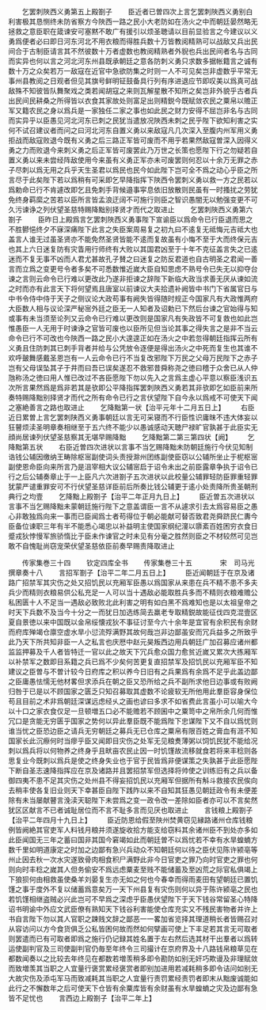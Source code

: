 <!-- { "loadSidebar": true } -->
　　乞罢刺陜西义勇第五上殿劄子
　　臣近者已曽四次上言乞罢刺陜西义勇别白利害极其恳恻终未防省察方今陜西一路之民小大老防如在汤火之中而朝廷晏然略无拯救之意臣职在箴谏安可塞黙不敢广有援引以烦圣聴请以目前显验言之今建议以义勇爲便者必曰即日河东河北不用衣粮而得胜兵数十万皆教阅精熟可以战敌又兵出民间合于古制臣请言其不然彼数十万者虚数也教阅精熟者外貎也兵出民间者名与古同而实异也何以言之河北河东州县既承朝廷之意各防刺义勇只求数多据帐籍言之诚有数十万之众矣若万一敌寇在近官中急欲防集之时则一人不可见矣岂非虚数乎平常无事州县教阅之日观者但见其旗号鲜明钲鼓备具行列有序进退应节即叹美以爲真可战敌殊不知彼皆队舞聚戏之类若闻胡寇之来则瓦解星散不知所之矣岂非外貌乎古者兵出民间民耕桑之所得皆以衣食其家故处则富足出则精鋭今既赋敛农民之粟帛以赡正军又籍农民之身以爲兵是一家独任二家之事也如此民之财力安得不屈岂非名与古同而实异乎以臣愚见河北河东已刺之民犹当遣放况陜西未刺之民乎陛下欲知利害之实何不试召建议者而问之曰河北河东自置义勇以来敌寇凡几次深入至腹内州军用义勇拒战而敌寇败退今既有义勇之后三路正军皆可废而不用乎若果然敌寇曽深入因得义勇之力而败退今来刺义勇之后正军皆可废罢此乃万世之长策也愿陛下行之勿疑若自置义勇以来未尝经阵敌使用今来虽有义勇正军亦未可废罢则何忍以十余万无罪之赤子尽刺以爲无用之兵乎天生圣君以爲民也民今如此陛下岂可全不爲之动心乎臣之所言尽于此矣陛下若以爲稍有可采即乞早降指挥下陜西令罢刺义勇以救一方之民若以爲勅命已行不肯遽改即乞且免刺手背候邉事寜息依旧放散则民虽有一时搔扰之劳犹免终身羁縻之苦若以臣所言皆孟浪迂阔不可施行则臣之智识愚闇无以勉强变更不可久污谏诤之列伏望圣慈特赐降黜别择贤才而代之取进止
　　乞罢刺陜西义勇第六劄子
　　臣昨日上殿爲言乞罢刺陜西义勇事陛下宣谕臣以爲命令已行臣退而思之不胜鬰悒终夕不寐深痛陛下此言之失臣案周易复之初九曰不逺复无祗悔元吉祗大也盖言人谁无过虽圣贤亦不能免然圣贤皆能不逺而复故虽有小悔不至于大而终保元吉也其上六日迷复防有灾眚用行师终有大败以其国君凶至于十年不克征盖言失之已逺迷而不复无事不凶而人君尤甚故孔子賛之曰迷复之防反君道也自古明圣之君闻一善言而立爲之变更号令者多矣不可悉数惟近嵗大臣自知思虑不熟号令已失无以抑夺台谏之言则云命令已行难以更改此乃遂非拒谏之辞陛下新临大政当求善无厌从谏如流之时而亦有此言天下将何望焉且唐室以前谏议大夫拾遗补阙皆中书门下省属官日与中书令侍中侍于天子之侧议论大政苟事有阙失皆得随时规正今国家凡有大政惟两府大臣数人相与议论深严秘宻外廷之臣无一人知者及诏勅已下然后台谏之官始得与知或事有未当须至论列又云命令已行难以更改则是国家凡有失政皆不可复救也如此岂惟愚臣一人无用于时谏诤之官皆可废也以臣所见但当论其事之得失言之是非不当云命令已行不可改也今陜西一路之民小大遑遑正如在汤火之中若忽得朝廷指挥云所有义勇且住防刺其已刺手背者并给与公凭放令逐便是得出汤火之中死而复生也其谁不欢呼皷舞感戴圣恩岂有一人云命令已行不当复改邪陛下万民之父母万民陛下之赤子岂有父母误坠其子于井而曰吾已误矣遂忍不救邪昔舜称尧之徳曰稽于众舍已从人仲虺称汤之徳曰用人惟已改过不吝臣愿陛下勿以先入之言爲主虚心平意以察臣浅识五次所言果然爲是爲非若其是欤即公平降指挥罢刺陜西义勇若其非欤即乞如臣前来所奏特赐降黜别择贤才而代之所有命令已行之言伏望陛下自今永以爲戒不可使天下闻之塞絶善言之路也取进止
　　乞降黜第一状【治平元年十二月五日上】
　　右臣近日累曽上言乞罢刺陕西义勇事朝廷以言无可采寝而不行臣性识庸昩不违大体妄以狂瞽烦渎圣明章奏相继至于五六终不能少以愚诚感动天聴尸禄旷官孰甚于此臣实无顔尚居谏列伏望圣慈察其无堪早赐降黜
　　乞降黜第二第三第四状【阙】
　　乞降黜第五状
　　右臣近曽四次进状以言事不当乞赐降黜未防朝廷施行今伏见知制诰钱公辅因缴纳王畴除枢宻副使词头责授滁州团练副使臣窃以公辅所坐止于柅枢宻副使恩命臣向来所言乃是沮宰相大议公辅宻启于诏令未出之前臣露章争执于诏令已行之后公辅奏章止于一上臣凡六次进劄子五次进状以此校量公辅罪轻防臣罪重轻罪犹蒙严谴重罪安可不行伏望圣慈详臣前后所奏比钱公辅更于逺小处责降所贵圣朝刑典行之均壹
　　乞降黜上殿劄子【治平二年正月九日上】
　　臣近曽五次进状以言事不当乞赐降黜未蒙朝廷施行陛下之意盖谓臣一言不从遽求引去太爲容易臣之愚心非敢独爲向来一事而已臣闻爲士者苟得位于朝必能献可替否致君尧舜跻民仁夀今臣备位谏职三年有半不能悉心竭忠以补益明主使国家纲纪濅以隳紊百姓困穷衣食日蹙戎狄悖慢军旅骄惰比于臣未作谏官之时未见有分毫之胜然则臣之不材较然可见岂敢不自愧耻尚窃宠荣伏望圣慈依臣前奏早赐责降取进止

　　传家集巻三十四
　　钦定四库全书
　　传家集巻三十五　　　　宋　司马光　撰章奏十八
　　言招军劄子【治平二年二月五日上】
　　臣近闻朝廷于在京及诸路广招禁军其灾伤之处又招饥民以充厢军臣愚以爲国家从来患在兵不精不患不多夫兵少而精则衣粮易供公私充足一人可以当十遇敌必能取胜兵多而不精则衣粮难赡公私困匮十人不足当一遇敌必致败北此利害之明有如白黑不爲难知也是以太祖皇帝之时天下兵数不及当今十分之一而犹日加选练简去羸老专取精鋭故能征伐四克混壹区夏自景徳以来中国既以金帛绥懐戎狄不事征讨至今六十余年是宜官有余积民有余财而府库殚竭仓廪空虚水旱小愆流殍满野其故何哉岂非边鄙虽安而冗兵益多之所致乎此乃天下所共知非臣一人之私言也庆厯中赵元昊叛西边用兵朝廷广加召募应诸州都监监押募及千人者皆特迁一官以此之故天下冗兵愈众国力愈贫近嵗又累次大拣厢军以补禁军之数即目系籍之兵已爲不少矣何苦更复直招禁军及招饥民以充厢军臣不知建议之臣曽与不曽计较今日府库之积以养今日旧有之兵果爲有余爲不足乎此盖边鄙之臣庸愚怯懦无他材畧但求添兵在朝之臣又恐所给之兵不副所求他日边事或有败阙归咎于已是以不顾国家之匮乏只知召募取其虚数不论疲软无所他用此羣臣容身保位苟且目前之术非爲朝廷深谋远虑经乆之画也谚曰多求不如省费此言虽小可以喻大今以十口之家衣食仅足一旦顿増五口必不能赡若不顾囷中之粟笥中之帛所余几何而惟冗口是贪能无穷匮乎国家之势何以异此羣臣既不能爲陛下忠谋陛下又不自以爲忧则谁当忧之臣恐边臣之请兵无穷朝廷之募兵无已仓库之粟帛有限百姓之膏血有涯不知国家长此沉瘵何时当瘳乎臣又闻即目灾伤之处军无见粮煑薄粥以饲饥民犹不能给况刺以爲兵将以何物养之终身乎且畎亩农民止因一时饥馑故流移就食若将来丰稔则各思复业今既刺以爲兵是使之终身失业也于官于民皆爲非便谋策之失孰甚于此臣愿陛下断自圣志速降指挥应在京及诸路并且罢招禁军但选择将帅使之训练旧有之兵以备御四夷不患不足其灾伤之处州县不得妄招饥民以充厢军但据所有斛斗救接农民俟向去稍丰使各复旧业则天下幸甚臣自陛下践阼以来不自知其狂愚见朝廷政令有未便差除有未当屡献瞽言浼渎天聪陛下未尝爲之变一政令改一差除如臣者亦可以不言矣然犹区区献言不已者诚耻居位而不言不耻多言而见厌也取进止
　　言钱粮上殿劄子【治平二年四月十九日上】
　　臣近防恩给假至陜州焚黄窃见縁路诸州仓库钱粮例皆阙絶其官吏军人料钱月粮并须遂旋收拾方能支给窃料其余诸州臣不到处亦多如此臣闻国无三年之蓄曰国非其国今窘竭如此而朝廷曽不以爲忧若不幸有水旱蝗蝻方数千里如明道康定之时加之边鄙有急兴兵动众不知朝廷何以待之臣伏见陈许颍亳等州止因去秋一次水灾遂致骨肉相食积尸满野此非今日官吏之罪乃向时官吏之罪也何则向时丰稔之嵗其人但务偷安不爲远虑粟麦至贱不能储蓄及至凶荒之际官私俱竭上下狼狈何由相救虽使桑羊刘晏复生亦无如之何也今春幸而得雨麦田有望朝廷已置饥馑之事于度外不复以储蓄爲意矣万一天下州县复有灾伤则何以异于陈许颍亳之民也若饥馑相继盗贼必兴此岂可不早爲之深虑乎臣愚伏望陛下于天下钱谷常留圣心特降诏书明谕中外应文武臣僚有熟知天下钱谷利害能使仓库充实又不残民害物者并许上书自言陛下勿以其人官职之踈贱文辞之鄙恶一一畧加省览择其理道稍长者皆赐召对从容访问以方今食货俱乏公私皆困何故而然如何擘画可使上下丰足若其言无可取者则罢遣而已有可取者即爲之施行仍记録其姓名置于左右然后选其材干出羣者以爲转运使副判官及三司使副判官仍毎至年终令三司撮计在京府界及十八路钱帛粮草见在都数闻奏以之比较去年终见在都数若増羡稍多即令勘防如别无奸巧欺谩及非理赋敛而致増羡其当职之人宜量行褒赏累经褒赏者即别加进用若减耗稍多即令诘问如别无大故灾伤及添屯军马而致减耗其当职之人宜量行责罚累经责罚者即末从黜废诚能如此行之不懈数年之后可使天下仓皆有余粟库皆有余财虽有水旱蝗蝻之灾及边鄙有急皆不足忧也
　　言西边上殿劄子【治平二年上】
